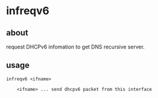 # infreqv6

## about

request DHCPv6 infomation to get DNS recursive server.

## usage

```.text
infreqv6 <ifname>

    <ifname> ... send dhcpv6 packet from this interface
```

